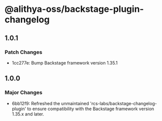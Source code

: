# @alithya-oss/backstage-plugin-changelog

## 1.0.1

### Patch Changes

- 1cc277e: Bump Backstage framework version 1.35.1

## 1.0.0

### Major Changes

- 6bb12f9: Refreshed the unmaintained 'rcs-labs/backstage-changelog-plugin' to ensure compatibility with the Backstage framework version 1.35.x and later.
